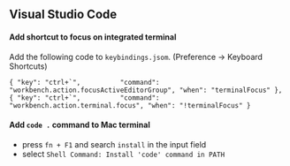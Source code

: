 ## Visual Studio Code

#### Add shortcut to focus on integrated terminal

Add the following code to `keybindings.jsom`. (Preference -> Keyboard Shortcuts)

```
{ "key": "ctrl+`",          "command": "workbench.action.focusActiveEditorGroup", "when": "terminalFocus" },
{ "key": "ctrl+`",          "command": "workbench.action.terminal.focus", "when": "!terminalFocus" }
```

#### Add `code .` command to Mac terminal

- press `fn + F1` and search `install` in the input field
- select `Shell Command: Install 'code' command in PATH`
